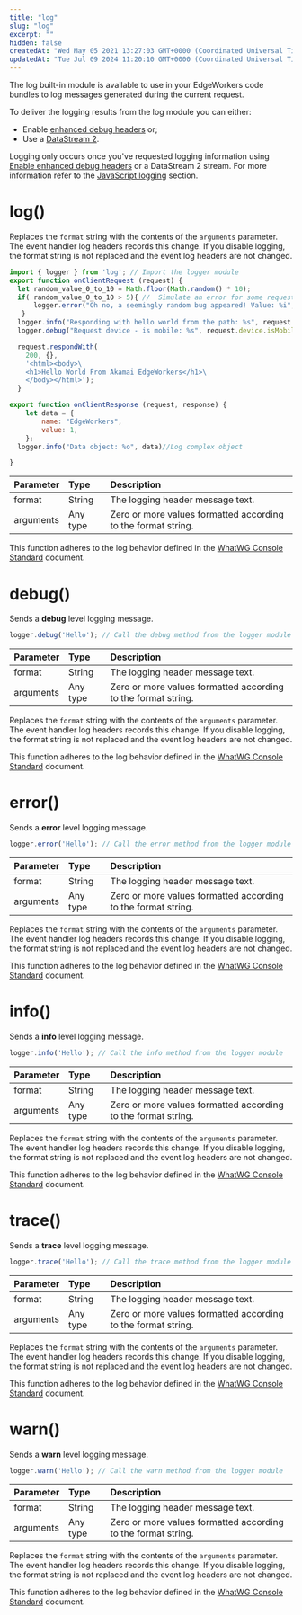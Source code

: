 ```yaml
---
title: "log"
slug: "log"
excerpt: ""
hidden: false
createdAt: "Wed May 05 2021 13:27:03 GMT+0000 (Coordinated Universal Time)"
updatedAt: "Tue Jul 09 2024 11:20:10 GMT+0000 (Coordinated Universal Time)"
---
```

The log built-in module is available to use in your EdgeWorkers code bundles to log messages generated during the current request.

To deliver the logging results from the log module you can either:

- Enable [enhanced debug headers](doc:enable-enhanced-debug-headers) or;
- Use a [DataStream 2](doc:ds2-javascript-logging).

Logging only occurs once you've requested logging information using [Enable enhanced debug headers](doc:enable-enhanced-debug-headers) or a DataStream 2 stream. For more information refer to the [JavaScript logging](doc:enable-javascript-logging) section.

# log()

Replaces the `format` string with the contents of the `arguments` parameter. The event handler log headers records this change. If you disable logging, the format string is not replaced and the event log headers are not changed.

```javascript
import { logger } from 'log'; // Import the logger module
export function onClientRequest (request) {
  let random_value_0_to_10 = Math.floor(Math.random() * 10);
  if( random_value_0_to_10 > 5){ //  Simulate an error for some requests
      logger.error("Oh no, a seemingly random bug appeared! Value: %i", random_value_0_to_10);
   }
  logger.info("Responding with hello world from the path: %s", request.path);
  logger.debug("Request device - is mobile: %s", request.device.isMobile);

  request.respondWith(
    200, {},
    '<html><body>\
    <h1>Hello World From Akamai EdgeWorkers</h1>\
    </body></html>');
  }

export function onClientResponse (request, response) {
    let data = {
        name: "EdgeWorkers",
        value: 1,
    };  
  logger.info("Data object: %o", data)//Log complex object

}
```

| Parameter | Type     | Description                                                   |
| :-------- | :------- | :------------------------------------------------------------ |
| format    | String   | The logging header message text.                              |
| arguments | Any type | Zero or more values formatted according to the format string. |

This function adheres to the log behavior defined in the [WhatWG Console Standard](https://console.spec.whatwg.org/#log) document.

# debug()

Sends a **debug** level logging message.

```javascript
logger.debug('Hello'); // Call the debug method from the logger module
```

| Parameter | Type     | Description                                                   |
| :-------- | :------- | :------------------------------------------------------------ |
| format    | String   | The logging header message text.                              |
| arguments | Any type | Zero or more values formatted according to the format string. |

Replaces the `format` string with the contents of the `arguments` parameter. The event handler log headers records this change. If you disable logging, the format string is not replaced and the event log headers are not changed.

This function adheres to the log behavior defined in the [WhatWG Console Standard](https://console.spec.whatwg.org/#debug) document.

# error()

Sends a **error** level logging message.

```javascript
logger.error('Hello'); // Call the error method from the logger module
```

| Parameter | Type     | Description                                                   |
| :-------- | :------- | :------------------------------------------------------------ |
| format    | String   | The logging header message text.                              |
| arguments | Any type | Zero or more values formatted according to the format string. |

Replaces the `format` string with the contents of the `arguments` parameter. The event handler log headers records this change. If you disable logging, the format string is not replaced and the event log headers are not changed.

This function adheres to the log behavior defined in the [WhatWG Console Standard](https://console.spec.whatwg.org/#error) document.

# info()

Sends a **info** level logging message.

```javascript
logger.info('Hello'); // Call the info method from the logger module
```

| Parameter | Type     | Description                                                   |
| :-------- | :------- | :------------------------------------------------------------ |
| format    | String   | The logging header message text.                              |
| arguments | Any type | Zero or more values formatted according to the format string. |

Replaces the `format` string with the contents of the `arguments` parameter. The event handler log headers records this change. If you disable logging, the format string is not replaced and the event log headers are not changed.

This function adheres to the log behavior defined in the [WhatWG Console Standard](https://console.spec.whatwg.org/#info) document.

# trace()

Sends a **trace** level logging message.

```javascript
logger.trace('Hello'); // Call the trace method from the logger module
```

| Parameter | Type     | Description                                                   |
| :-------- | :------- | :------------------------------------------------------------ |
| format    | String   | The logging header message text.                              |
| arguments | Any type | Zero or more values formatted according to the format string. |

Replaces the `format` string with the contents of the `arguments` parameter. The event handler log headers records this change. If you disable logging, the format string is not replaced and the event log headers are not changed.

This function adheres to the log behavior defined in the [WhatWG Console Standard](https://console.spec.whatwg.org/#trace) document.

# warn()

Sends a **warn** level logging message.

```javascript
logger.warn('Hello'); // Call the warn method from the logger module
```

| Parameter | Type     | Description                                                   |
| :-------- | :------- | :------------------------------------------------------------ |
| format    | String   | The logging header message text.                              |
| arguments | Any type | Zero or more values formatted according to the format string. |

Replaces the `format` string with the contents of the `arguments` parameter. The event handler log headers records this change. If you disable logging, the format string is not replaced and the event log headers are not changed.

This function adheres to the log behavior defined in the [WhatWG Console Standard](https://console.spec.whatwg.org/#warn) document.
